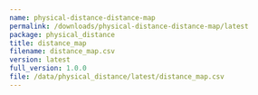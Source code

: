 ```yaml
---
name: physical-distance-distance-map
permalink: /downloads/physical-distance-distance-map/latest
package: physical_distance
title: distance_map
filename: distance_map.csv
version: latest
full_version: 1.0.0
file: /data/physical_distance/latest/distance_map.csv
---
```

